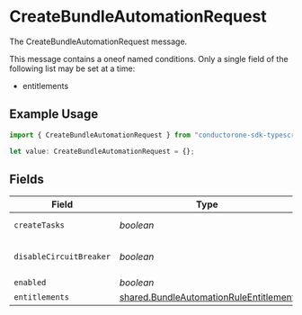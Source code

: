 # CreateBundleAutomationRequest

The CreateBundleAutomationRequest message.

This message contains a oneof named conditions. Only a single field of the following list may be set at a time:
  - entitlements


## Example Usage

```typescript
import { CreateBundleAutomationRequest } from "conductorone-sdk-typescript/sdk/models/shared";

let value: CreateBundleAutomationRequest = {};
```

## Fields

| Field                                                                                                   | Type                                                                                                    | Required                                                                                                | Description                                                                                             |
| ------------------------------------------------------------------------------------------------------- | ------------------------------------------------------------------------------------------------------- | ------------------------------------------------------------------------------------------------------- | ------------------------------------------------------------------------------------------------------- |
| `createTasks`                                                                                           | *boolean*                                                                                               | :heavy_minus_sign:                                                                                      | The createTasks field.                                                                                  |
| `disableCircuitBreaker`                                                                                 | *boolean*                                                                                               | :heavy_minus_sign:                                                                                      | The disableCircuitBreaker field.                                                                        |
| `enabled`                                                                                               | *boolean*                                                                                               | :heavy_minus_sign:                                                                                      | The enabled field.                                                                                      |
| `entitlements`                                                                                          | [shared.BundleAutomationRuleEntitlement](../../../sdk/models/shared/bundleautomationruleentitlement.md) | :heavy_minus_sign:                                                                                      | N/A                                                                                                     |
